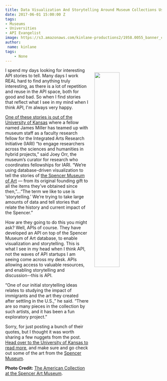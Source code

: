 ```yaml
---
title: Data Visualization And Storytelling Around Museum Collections Using APIs
date: 2017-06-01 15:00:00 Z
tags:
- Museums
- Universities
- API Evangelist
image: https://s3.amazonaws.com/kinlane-productions2/1958.0055_banner_crop.jpg
author:
 name: kinlane
tags:
    - None
---
```

<p><a href="https://www.spencerart.ku.edu/collection/american"><img src="https://s3.amazonaws.com/kinlane-productions2/1958.0055_banner_crop.jpg" align="right" width="40%" style="padding: 15px;" /></a></p>I spend my days looking for interesting API stories to tell. Many days I work REAL hard to find anything truly interesting, as there is a lot of repetition and reuse in the API space, both for good and bad. So when I find stories that reflect what I see in my mind when I think API, I'm always very happy.

[One of these stories is out of the University of Kansas](http://news.ku.edu/2017/05/25/computer-scientist-boost-interactivity-spencer-museum-art%E2%80%99s-history-and-holdings) where a fellow named James Miller has teamed up with museum staff as a faculty research fellow for the Integrated Arts Research Initiative (IARI) “to engage researchers across the sciences and humanities in hybrid projects,” said Joey Orr, the museum’s curator for research who coordinates fellowships for IARI.  “We’re using database-driven visualization to tell the stories of [the Spencer Museum of Art](https://www.spencerart.ku.edu/collection) — from its original founding gift to all the items they’ve obtained since then,”...“The term we like to use is ‘storytelling.’ We’re trying to take large amounts of data and tell stories that relate the history and current impact of the Spencer.”

How are they going to do this you might ask? Well, APIs of course. They have developed an API on top of the Spencer Museum of Art database, to enable visualization and storytelling. This is what I see in my head when I think API, not the waves of API startups I am seeing come across my desk. APIs allowing access to valuable resources, and enabling storytelling and discussion--this is API.

“One of our initial storytelling ideas relates to studying the impact of immigrants and the art they created after settling in the U.S.,” he said. “There are so many pieces in the collection by such artists, and it has been a fun exploratory project.”

Sorry, for just posting a bunch of their quotes, but I thought it was worth sharing a few nuggets from the post. [Head over to the University of Kansas to read more](http://news.ku.edu/2017/05/25/computer-scientist-boost-interactivity-spencer-museum-art%E2%80%99s-history-and-holdings), and make sure and go check out some of the art from the [Spencer Museum](https://www.spencerart.ku.edu/collection).

**Photo Credit:** [The American Collection at the Spencer Art Museum](https://www.spencerart.ku.edu/collection/american).
